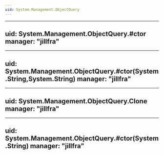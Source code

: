 ```yaml
---
uid: System.Management.ObjectQuery
---
```


---
uid: System.Management.ObjectQuery.#ctor
manager: "jillfra"
---

---
uid: System.Management.ObjectQuery.#ctor(System.String,System.String)
manager: "jillfra"
---

---
uid: System.Management.ObjectQuery.Clone
manager: "jillfra"
---

---
uid: System.Management.ObjectQuery.#ctor(System.String)
manager: "jillfra"
---
